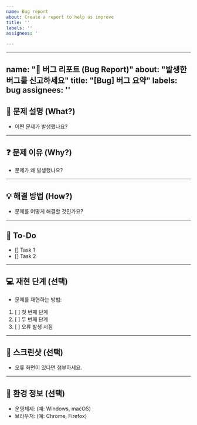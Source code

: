 ```yaml
---
name: Bug report
about: Create a report to help us improve
title: ''
labels: ''
assignees: ''

---
```


---
name: "🐞 버그 리포트 (Bug Report)"
about: "발생한 버그를 신고하세요"
title: "[Bug] 버그 요약"
labels: bug
assignees: ''
---

## 🐞 문제 설명 (What?)
- 어떤 문제가 발생했나요?

---

## ❓ 문제 이유 (Why?)
- 문제가 왜 발생했나요?

---

## 💡 해결 방법 (How?)
- 문제를 어떻게 해결할 것인가요?

---
## 🚨 To-Do
- [] Task 1
- [] Task 2

---

## 💻 재현 단계 (선택)
- 문제를 재현하는 방법:
1. [ ] 첫 번째 단계
2. [ ] 두 번째 단계
3. [ ] 오류 발생 시점

---

## 📸 스크린샷 (선택)
- 오류 화면이 있다면 첨부하세요.

---

## 🧩 환경 정보 (선택)
- 운영체제: (예: Windows, macOS)
- 브라우저: (예: Chrome, Firefox)
